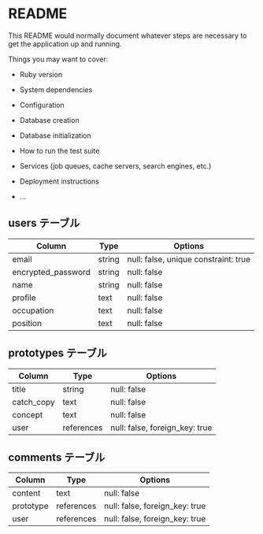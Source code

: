 # README

This README would normally document whatever steps are necessary to get the
application up and running.

Things you may want to cover:

* Ruby version

* System dependencies

* Configuration

* Database creation

* Database initialization

* How to run the test suite

* Services (job queues, cache servers, search engines, etc.)

* Deployment instructions

* ...


## users テーブル	
	
| Column             | Type   | Options                              |	
| ------------------ | ------ | ------------------------------------ |	
| email              | string | null: false, unique constraint: true |	
| encrypted_password | string | null: false                          |	
| name               | string | null: false                          |	
| profile            | text   | null: false                          |	
| occupation         | text   | null: false                          |	
| position           | text   | null: false                          |	
	
## prototypes テーブル	
	
| Column             | Type       | Options                        |	
| ------------------ | ---------- | ------------------------------ |	
| title              | string     | null: false                    |	
| catch_copy         | text       | null: false                    |	
| concept            | text       | null: false                    |	
| user               | references | null: false, foreign_key: true |	
	
## comments テーブル	
	
| Column             | Type       | Options                        |	
| ------------------ | ---------- | ------------------------------ |	
| content            | text       | null: false                    |	
| prototype          | references | null: false, foreign_key: true |	
| user               | references | null: false, foreign_key: true |	